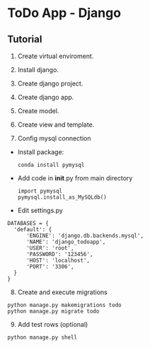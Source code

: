# ToDo App - Django

## Tutorial

1. Create virtual enviroment.

2. Install django.

3. Create django project.

4. Create django app.

5. Create model.

6. Create view and template.

7. Config mysql connection

- Install package:

  `conda install pymysql`

- Add code in **init**.py from main directory

  ```
  import pymysql
  pymysql.install_as_MySQLdb()
  ```

- Edit settings.py

```
DATABASES = {
  'default': {
      'ENGINE': 'django.db.backends.mysql',
      'NAME': 'django_todoapp',
      'USER': 'root',
      'PASSWORD': '123456',
      'HOST': 'localhost',
      'PORT': '3306',
  }
}
```

8. Create and execute migrations

```
python manage.py makemigrations todo
python manage.py migrate todo
```

9. Add test rows (optional)

```
python manage.py shell
```
